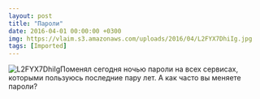 ```yaml
---
layout: post
title: "Пароли"
date: 2016-04-01 00:00:00 +0300
img: https://vlaim.s3.amazonaws.com/uploads/2016/04/L2FYX7DhiIg.jpg
tags: [Imported]
---
```


![L2FYX7DhiIg](https://vlaim.s3.amazonaws.com/uploads/2016/04/L2FYX7DhiIg.jpg)Поменял сегодня ночью пароли на всех сервисах, которыми пользуюсь последние пару лет. А как часто вы меняете пароли?